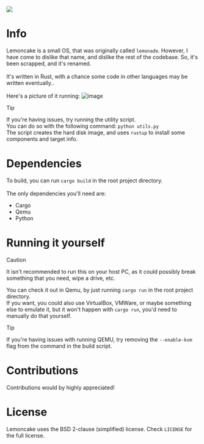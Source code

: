 [![](https://tokei.rs/b1/github/SniverDaBest/lemoncake)](https://github.com/SniverDaBest/lemoncake)

# Info
Lemoncake is a small OS, that was originally called `lemonade`. However, I have come to dislike that name, and dislike the rest of the codebase. So, it's been scrapped, and it's renamed.\
\
It's written in Rust, with a chance some code in other languages may be written eventually..\
\
Here's a picture of it running:
![image](https://github.com/user-attachments/assets/7e7c2cb4-2f05-4074-bd4a-15e4fcd1f197)

>[!TIP]
> If you're having issues, try running the utility script.\
> You can do so with the following command: `python utils.py`\
> The script creates the hard disk image, and uses `rustup` to install some components and target info.

# Dependencies
To build, you can run `cargo build` in the root project directory.\
\
The only dependencies you'll need are:
- Cargo
- Qemu
- Python
<!-- END OF LIST><!-->

# Running it yourself
>[!CAUTION]
> It isn't recommended to run this on your host PC, as it could possibly break something that you need, wipe a drive, etc.

You can check it out in Qemu, by just running `cargo run` in the root project directory.\
If you want, you could also use VirtualBox, VMWare, or maybe something else to emulate it, but it won't happen with `cargo run`, you'd need to manually do that yourself.

>[!TIP]
> If you're having issues with running QEMU, try removing the `--enable-kvm` flag from the command in the build script.

# Contributions
Contributions would by highly appreciated!

# License
Lemoncake uses the BSD 2-clause (simplified) license. Check `LICENSE` for the full license.
